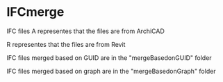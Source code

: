 # IFCmerge
IFC files
A representes that the files are from ArchiCAD

R representes that the files are from Revit

IFC files merged based on GUID are in the "mergeBasedonGUID" folder

IFC files merged based on graph are in the "mergeBasedonGraph" folder
